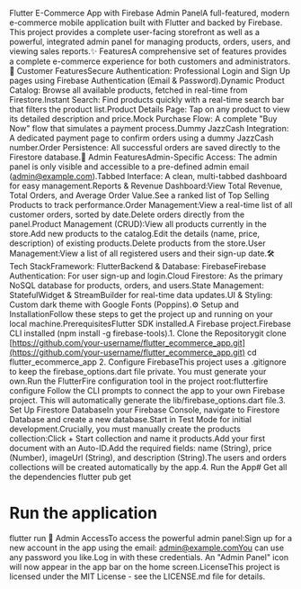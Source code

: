 Flutter E-Commerce App with Firebase Admin PanelA full-featured, modern e-commerce mobile application built with Flutter and backed by Firebase. This project provides a complete user-facing storefront as well as a powerful, integrated admin panel for managing products, orders, users, and viewing sales reports.✨ FeaturesA comprehensive set of features provides a complete e-commerce experience for both customers and administrators.👤 Customer FeaturesSecure Authentication: Professional Login and Sign Up pages using Firebase Authentication (Email & Password).Dynamic Product Catalog: Browse all available products, fetched in real-time from Firestore.Instant Search: Find products quickly with a real-time search bar that filters the product list.Product Details Page: Tap on any product to view its detailed description and price.Mock Purchase Flow: A complete "Buy Now" flow that simulates a payment process.Dummy JazzCash Integration: A dedicated payment page to confirm orders using a dummy JazzCash number.Order Persistence: All successful orders are saved directly to the Firestore database.🚀 Admin FeaturesAdmin-Specific Access: The admin panel is only visible and accessible to a pre-defined admin email (admin@example.com).Tabbed Interface: A clean, multi-tabbed dashboard for easy management.Reports & Revenue Dashboard:View Total Revenue, Total Orders, and Average Order Value.See a ranked list of Top Selling Products to track performance.Order Management:View a real-time list of all customer orders, sorted by date.Delete orders directly from the panel.Product Management (CRUD):View all products currently in the store.Add new products to the catalog.Edit the details (name, price, description) of existing products.Delete products from the store.User Management:View a list of all registered users and their sign-up date.🛠️ Tech StackFramework: FlutterBackend & Database: FirebaseFirebase Authentication: For user sign-up and login.Cloud Firestore: As the primary NoSQL database for products, orders, and users.State Management: StatefulWidget & StreamBuilder for real-time data updates.UI & Styling: Custom dark theme with Google Fonts (Poppins).⚙️ Setup and InstallationFollow these steps to get the project up and running on your local machine.PrerequisitesFlutter SDK installed.A Firebase project.Firebase CLI installed (npm install -g firebase-tools).1. Clone the Repositorygit clone [https://github.com/your-username/flutter_ecommerce_app.git](https://github.com/your-username/flutter_ecommerce_app.git)
cd flutter_ecommerce_app
2. Configure FirebaseThis project uses a .gitignore to keep the firebase_options.dart file private. You must generate your own.Run the FlutterFire configuration tool in the project root:flutterfire configure
Follow the CLI prompts to connect the app to your own Firebase project. This will automatically generate the lib/firebase_options.dart file.3. Set Up Firestore DatabaseIn your Firebase Console, navigate to Firestore Database and create a new database.Start in Test Mode for initial development.Crucially, you must manually create the products collection:Click + Start collection and name it products.Add your first document with an Auto-ID.Add the required fields: name (String), price (Number), imageUrl (String), and description (String).The users and orders collections will be created automatically by the app.4. Run the App# Get all the dependencies
flutter pub get

# Run the application
flutter run
🔑 Admin AccessTo access the powerful admin panel:Sign up for a new account in the app using the email: admin@example.comYou can use any password you like.Log in with these credentials. An "Admin Panel" icon will now appear in the app bar on the home screen.LicenseThis project is licensed under the MIT License - see the LICENSE.md file for details.
